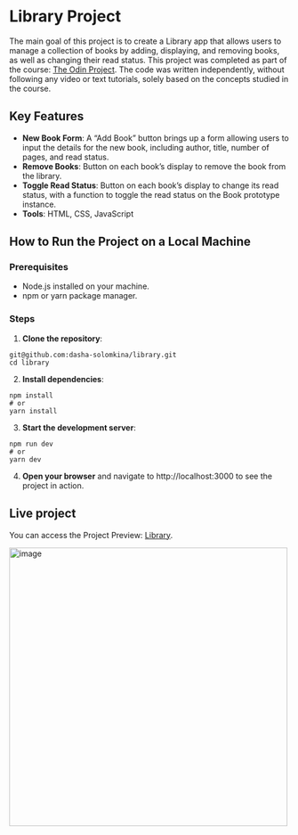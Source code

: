 # Library Project
The main goal of this project is to create a Library app that allows users to manage a collection of books by adding, displaying, and removing books, as well as changing their read status. This project was completed as part of the course: [The Odin Project](https://www.theodinproject.com/lessons/node-path-javascript-library). The code was written independently, without following any video or text tutorials, solely based on the concepts studied in the course.

## Key Features
- **New Book Form**: A “Add Book” button brings up a form allowing users to input the details for the new book, including author, title, number of pages, and read status.
- **Remove Books**: Button on each book’s display to remove the book from the library.
- **Toggle Read Status**: Button on each book’s display to change its read status, with a function to toggle the read status on the Book prototype instance.
- **Tools**: HTML, CSS, JavaScript

## How to Run the Project on a Local Machine

### Prerequisites

- Node.js installed on your machine.
- npm or yarn package manager.

### Steps

1. **Clone the repository**:

```
git@github.com:dasha-solomkina/library.git
cd library
```

2. **Install dependencies**:

```
npm install
# or
yarn install
```

3. **Start the development server**:

```
npm run dev
# or
yarn dev
```

4. **Open your browser** and navigate to http://localhost:3000 to see the project in action.

## Live project

You can access the Project Preview: [Library](https://dasha-solomkina.github.io/library/).
</br>

<img src="https://github.com/user-attachments/assets/ad0dc3c6-3cf8-46da-9683-e4b4bd37d9ac" alt="image" width="500"/>

